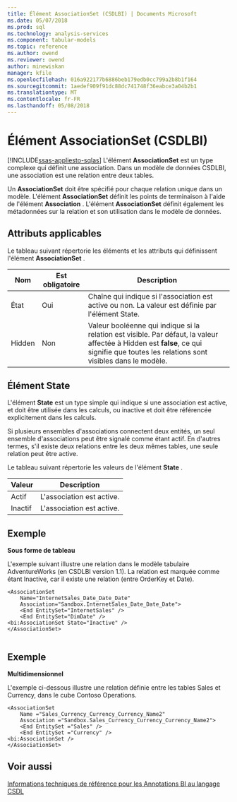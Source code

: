 ```yaml
---
title: Élément AssociationSet (CSDLBI) | Documents Microsoft
ms.date: 05/07/2018
ms.prod: sql
ms.technology: analysis-services
ms.component: tabular-models
ms.topic: reference
ms.author: owend
ms.reviewer: owend
author: minewiskan
manager: kfile
ms.openlocfilehash: 016a922177b6886beb179edb0cc799a2b8b1f164
ms.sourcegitcommit: 1aedef909f91dc88dc741748f36eabce3a04b2b1
ms.translationtype: MT
ms.contentlocale: fr-FR
ms.lasthandoff: 05/08/2018
---
```

# <a name="associationset-element-csdlbi"></a>Élément AssociationSet (CSDLBI)
[!INCLUDE[ssas-appliesto-sqlas](../../../includes/ssas-appliesto-sqlas.md)]
  L'élément **AssociationSet** est un type complexe qui définit une association. Dans un modèle de données CSDLBI, une association est une relation entre deux tables.  
  
 Un **AssociationSet** doit être spécifié pour chaque relation unique dans un modèle. L'élément **AssociationSet** définit les points de terminaison à l'aide de l'élément **Association** . L'élément **AssociationSet** définit également les métadonnées sur la relation et son utilisation dans le modèle de données.  
  
## <a name="applicable-attributes"></a>Attributs applicables  
 Le tableau suivant répertorie les éléments et les attributs qui définissent l'élément **AssociationSet** .  
  
|Nom|Est obligatoire|Description|  
|----------|-----------------|-----------------|  
|État|Oui|Chaîne qui indique si l'association est active ou non. La valeur est définie par l'élément State.|  
|Hidden|Non|Valeur booléenne qui indique si la relation est visible. Par défaut, la valeur affectée à Hidden est **false**, ce qui signifie que toutes les relations sont visibles dans le modèle.|  
  
## <a name="state-element"></a>Élément State  
 L'élément **State** est un type simple qui indique si une association est active, et doit être utilisée dans les calculs, ou inactive et doit être référencée explicitement dans les calculs.  
  
 Si plusieurs ensembles d'associations connectent deux entités, un seul ensemble d'associations peut être signalé comme étant actif. En d'autres termes, s'il existe deux relations entre les deux mêmes tables, une seule relation peut être active.  
  
 Le tableau suivant répertorie les valeurs de l'élément **State** .  
  
|Valeur|Description|  
|-----------|-----------------|  
|Actif|L'association est active.|  
|Inactif|L'association est active.|  
  
## <a name="example"></a>Exemple  
 **Sous forme de tableau**  
  
 L'exemple suivant illustre une relation dans le modèle tabulaire AdventureWorks (en CSDLBI version 1.1). La relation est marquée comme étant Inactive, car il existe une relation (entre OrderKey et Date).  
  
```  
<AssociationSet   
    Name="InternetSales_Date_Date_Date"  
    Association="Sandbox.InternetSales_Date_Date_Date">  
    <End EntitySet="InternetSales" />  
    <End EntitySet="DimDate" />  
<bi:AssociationSet State="Inactive" />  
</AssociationSet>  
  
```  
  
## <a name="example"></a>Exemple  
 **Multidimensionnel**  
  
 L'exemple ci-dessous illustre une relation définie entre les tables Sales et Currency, dans le cube Contoso Operations.  
  
```  
<AssociationSet   
    Name ="Sales_Currency_Currency_Currency_Name2"  
    Association ="Sandbox.Sales_Currency_Currency_Currency_Name2">  
    <End EntitySet ="Sales" />  
    <End EntitySet ="Currency" />  
<bi:AssociationSet />  
</AssociationSet>  
```  
  
## <a name="see-also"></a>Voir aussi  
 [Informations techniques de référence pour les Annotations BI au langage CSDL](../../../analysis-services/tabular-model-programming-compatibility-levels-1050-1103/conceptual-schema-definition-language-csdl/technical-reference-for-bi-annotations-to-csdl.md)  
  
  
